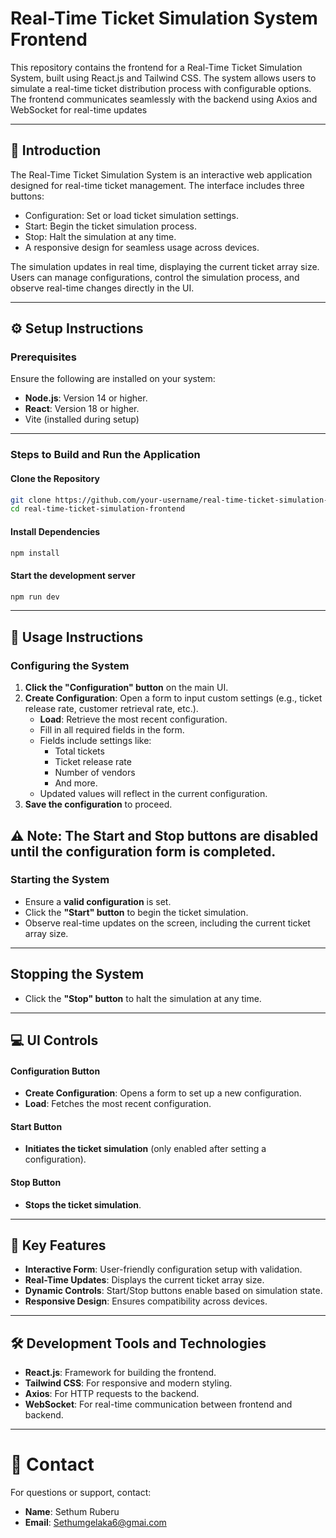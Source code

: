 # Real-Time Ticket Simulation System Frontend

This repository contains the frontend for a Real-Time Ticket Simulation System, built using React.js and Tailwind CSS. The system allows users to simulate a real-time ticket distribution process with configurable options. The frontend communicates seamlessly with the backend using Axios and WebSocket for real-time updates

---

## 📖 Introduction

The Real-Time Ticket Simulation System is an interactive web application designed for real-time ticket management. The interface includes three buttons:

- Configuration: Set or load ticket simulation settings.
- Start: Begin the ticket simulation process.
- Stop: Halt the simulation at any time.
- A responsive design for seamless usage across devices.

The simulation updates in real time, displaying the current ticket array size. Users can manage configurations, control the simulation process, and observe real-time changes directly in the UI.

---

## ⚙️ Setup Instructions

### Prerequisites

Ensure the following are installed on your system:

- **Node.js**: Version 14 or higher.
- **React**: Version 18 or higher.
- Vite (installed during setup)
  
---

### Steps to Build and Run the Application

#### Clone the Repository

```bash
git clone https://github.com/your-username/real-time-ticket-simulation-frontend.git
cd real-time-ticket-simulation-frontend
```

#### Install Dependencies 

```bash
npm install
```

#### Start the development server

```bash
npm run dev
```

---

## 📖 Usage Instructions

### Configuring the System
1. **Click the "Configuration" button** on the main UI.
2. **Create Configuration**: Open a form to input custom settings (e.g., ticket release rate, customer retrieval rate, etc.).
   - **Load**: Retrieve the most recent configuration.
   - Fill in all required fields in the form.
   - Fields include settings like:
     - Total tickets
     - Ticket release rate
     - Number of vendors
     - And more.
   - Updated values will reflect in the current configuration.
3. **Save the configuration** to proceed.
   
⚠️ Note: The Start and Stop buttons are disabled until the configuration form is completed.
---

### Starting the System
- Ensure a **valid configuration** is set.
- Click the **"Start" button** to begin the ticket simulation.
- Observe real-time updates on the screen, including the current ticket array size.

---

## Stopping the System
- Click the **"Stop" button** to halt the simulation at any time.

---
## 💻 UI Controls

#### Configuration Button
- **Create Configuration**: Opens a form to set up a new configuration.
- **Load**: Fetches the most recent configuration.

#### Start Button
- **Initiates the ticket simulation** (only enabled after setting a configuration).

#### Stop Button
- **Stops the ticket simulation**.

---
## 🌟 Key Features

- **Interactive Form**: User-friendly configuration setup with validation.
- **Real-Time Updates**: Displays the current ticket array size.
- **Dynamic Controls**: Start/Stop buttons enable based on simulation state.
- **Responsive Design**: Ensures compatibility across devices.

---

## 🛠️ Development Tools and Technologies

- **React.js**: Framework for building the frontend.
- **Tailwind CSS**: For responsive and modern styling.
- **Axios**: For HTTP requests to the backend.
- **WebSocket**: For real-time communication between frontend and backend.

---
# 📧 Contact

For questions or support, contact:

- **Name**: Sethum Ruberu 
- **Email**: Sethumgelaka6@gmai.com




